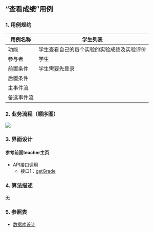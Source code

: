 ## “查看成绩”用例

### 1. 用例规约

用例名称 | 学生列表
---|---
功能 | 学生查看自己的每个实验的实验成绩及实验评价
参与者 | 学生
前置条件 | 学生需要先登录
后置条件 | 
主事件流 | 
备选事件流 | 

### 2. 业务流程（顺序图）
![](../picture/查看成绩顺序图.png)
### 3. 界面设计
#### 参考前面teacher主页
- API接口调用
    - 接口1：[getGrade](../impl/getGrade.md)

### 4. 算法描述

无

### 5. 参照表
- [数据库设计](../数据库设计.md)
